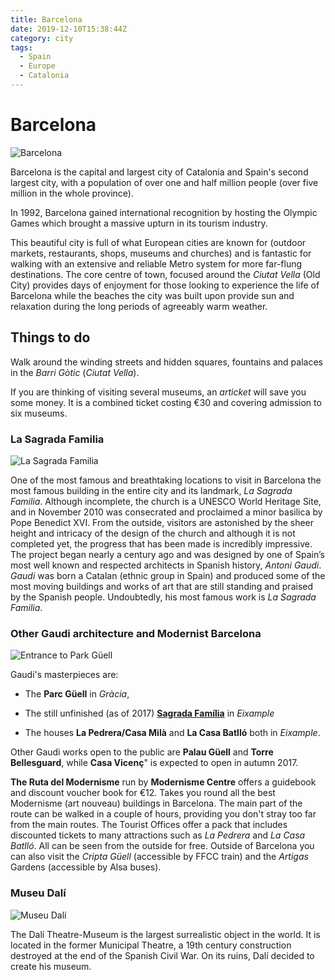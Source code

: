 ```yaml
---
title: Barcelona
date: 2019-12-10T15:38:44Z
category: city
tags:
  - Spain
  - Europe
  - Catalonia
---
```


# Barcelona
<WishWidget	country="ES"	city="Barcelona"	picture="https://wikitravel.org/upload/shared//thumb/a/a7/Gracia_Barcelona.jpg/300px-Gracia_Barcelona.jpg" label="true"></WishWidget>

![Barcelona](https://wikitravel.org/upload/shared//thumb/a/a7/Gracia_Barcelona.jpg/300px-Gracia_Barcelona.jpg)

Barcelona is the capital and largest city of Catalonia and Spain's second largest city, with a population of over one and half million people (over five million in the whole province).

In 1992, Barcelona gained international recognition by hosting the Olympic Games which brought a massive upturn in its tourism industry.

This beautiful city is full of what European cities are known for (outdoor markets, restaurants, shops, museums and churches) and is fantastic for walking with an extensive and reliable Metro system for more far-flung destinations. The core centre of town, focused around the _Ciutat Vella_ (Old City) provides days of enjoyment for those looking to experience the life of Barcelona while the beaches the city was built upon <WishWidget	country="ES"	city="Barcelona"	activity="Beach"></WishWidget>provide sun and relaxation during the long periods of agreeably warm weather.

## Things to do

Walk around the winding streets and hidden squares, fountains and palaces in the _Barri Gòtic_ (_Ciutat Vella_).

If you are thinking of visiting several museums, an _articket_ will save you some money. It is a combined ticket costing €30 and covering admission to six museums.

### La Sagrada Familia
<WishWidget	country="ES"	city="Barcelona"	activity="La Sagrada Familia" picture="https://wikitravel.org/upload/shared//thumb/5/56/Sagrada_Familia.jpg/200px-Sagrada_Familia.jpg" label="true"></WishWidget>

 ![La Sagrada Familia](https://wikitravel.org/upload/shared//thumb/5/56/Sagrada_Familia.jpg/200px-Sagrada_Familia.jpg)

 One of the most famous and breathtaking locations to visit in Barcelona the most famous building in the entire city and its landmark, _La Sagrada Familia_. Although incomplete, the church is a UNESCO World Heritage Site, and in November 2010 was consecrated and proclaimed a minor basilica by Pope Benedict XVI. From the outside, visitors are astonished by the sheer height and intricacy of the design of the church and although it is not completed yet, the progress that has been made is incredibly impressive. The project began nearly a century ago and was designed by one of Spain’s most well known and respected architects in Spanish history, _Antoni Gaudi_. _Gaudi_ was born a Catalan (ethnic group in Spain) and produced some of the most moving buildings and works of art that are still standing and praised by the Spanish people. Undoubtedly, his most famous work is _La Sagrada Familia_.

### Other Gaudi architecture and Modernist Barcelona

 ![Entrance to Park Güell](https://upload.wikimedia.org/wikipedia/commons/thumb/c/cb/Park_G%C3%BCell_02.jpg/300px-Park_G%C3%BCell_02.jpg)

Gaudi's masterpieces are:
- The **Parc Güell** <WishWidget country="ES"	city="Barcelona" activity="Parc Güell" picture="https://upload.wikimedia.org/wikipedia/commons/thumb/c/cb/Park_G%C3%BCell_02.jpg/300px-Park_G%C3%BCell_02.jpg"></WishWidget> in _Gràcia_,

- The still unfinished (as of 2017) [**Sagrada Família**](#la-sagrada-familia) in _Eixample_

- The houses **La Pedrera/Casa Milà**<WishWidget	country="ES" city="Barcelona" activity="La Pedrera"></WishWidget> and **La Casa Batlló**<WishWidget	country="ES" city="Barcelona" activity="Casa Batllo"></WishWidget> both in _Eixample_.

Other Gaudi works open to the public are **Palau Güell** and **Torre Bellesguard**, while **Casa Vicenç**" is expected to open in autumn 2017.

**The Ruta del Modernisme** run by **Modernisme Centre** offers a guidebook and discount voucher book for €12. Takes you round all the best Modernisme (art nouveau) buildings in Barcelona. The main part of the route can be walked in a couple of hours, providing you don't stray too far from the main routes. The Tourist Offices offer a pack that includes discounted tickets to many attractions such as _La Pedrera_ and _La Casa Batlló_. All can be seen from the outside for free. Outside of Barcelona you can also visit the _Cripta Güell_ (accessible by FFCC train) and the _Artigas_ Gardens (accessible by Alsa buses).

### Museu Dalí
<WishWidget	country="ES" city="Barcelona"	activity="Museu Dalí" label="true"></WishWidget>

![Museu Dalí](https://www.salvador-dali.org/media/upload/cache/_dsc6457_pag_48_2_240.JPG)

The Dalí Theatre-Museum is the largest surrealistic object in the world. It is located in the former Municipal Theatre, a 19th century construction destroyed at the end of the Spanish Civil War. On its ruins, Dalí decided to create his museum.

